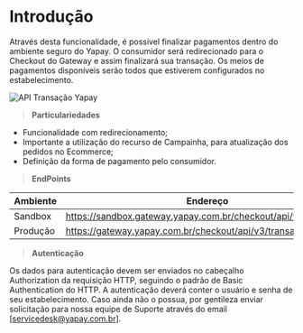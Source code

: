 # Introdução

Através desta funcionalidade, é possível finalizar pagamentos dentro do ambiente seguro do Yapay. O consumidor será redirecionado para o Checkout do Gateway e assim finalizará sua transação. Os meios de pagamentos disponíveis serão todos que estiverem configurados no estabelecimento.

![API Transação Yapay](/images/checkout.png "API Yapay")

> **Particulariedades**

* Funcionalidade com redirecionamento;
* Importante a utilização do recurso de Campainha, para atualização dos pedidos no Ecommerce;
* Definição da forma de pagamento pelo consumidor.

> **EndPoints**

Ambiente | Endereço
-------- | ---------
Sandbox  | https://sandbox.gateway.yapay.com.br/checkout/api/v3/transacao
Produção | https://gateway.yapay.com.br/checkout/api/v3/transacao

> **Autenticação**

Os dados para autenticação devem ser enviados no cabeçalho Authorization da requisição HTTP, seguindo o padrão de Basic Authentication do HTTP. A autenticação deverá conter o usuário e senha de seu estabelecimento. Caso ainda não o possua, por gentileza enviar solicitação para nossa equipe de Suporte através do email [servicedesk@yapay.com.br].

